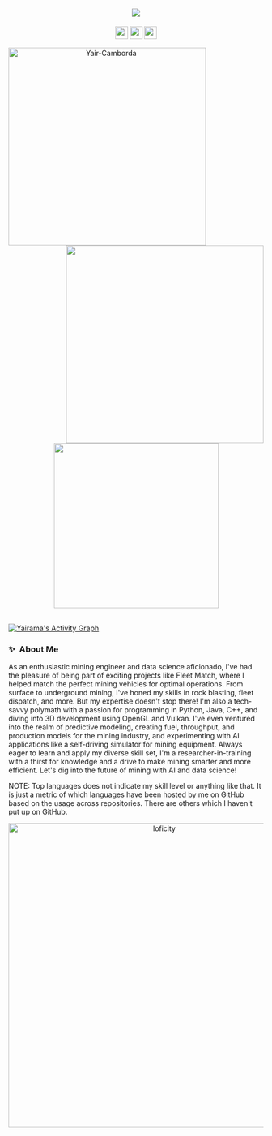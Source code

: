 <h1 align="center">
  <a href="https://github.com/yairama">
    <img src="https://readme-typing-svg.demolab.com/?lines=Hello+there+👋;This+is+Yair+Camborda...;Thanks+for+visiting+me!&center=true&size=30&color=e28514"> 
  </a>
</h1>


<p align=center><a href="https://www.twitter.com/Yair3Dimension"><img src="https://img.shields.io/badge/twitter-%231DA1F2.svg?&style=for-the-badge&logo=twitter&logoColor=white" height=25></a> <a href="https://www.linkedin.com/in/yairama"><img src="https://img.shields.io/badge/linkedin-%230077B5.svg?&style=for-the-badge&logo=linkedin&logoColor=white" height=25></a> <a href="https://www.instagram.com/dyairama/"><img src="https://img.shields.io/badge/instagram-%23E4405F.svg?&style=for-the-badge&logo=instagram&logoColor=white" height=25></a></p>


<p align=center>
  <div align=center>
    <a href="https://github.com/yairama/" title="Go to Source">
      <img align="left" width=390 src="https://streak-stats.demolab.com?user=Yairama&theme=dark&border_radius=10&date_format=j%20M%5B%20Y%5D&background=20232a&ring=e28514" alt="Yair-Camborda" />
    </a>
    <a href="https://github.com/yairama/" title="Go to Source">
      <img align="right" width=390 src="https://github-readme-stats.vercel.app/api?username=yairama&theme=dark&show_icons=true&bg_color=20232a&icon_color=ffffff&ring_color=e28514" />
    </a>
  </div>
  <br><br><br><br><br><br><br><br><br>
  <div align=center>
    <a href="https://github.com/yairama/">
      <img width=325 align="center" src="https://github-readme-stats.vercel.app/api/top-langs/?username=yairama&hide=c%23,SCSS,Javascript,HTML,CSS,CMake,Objective-C%2b%2b&title_color=ffffff&text_color=ffffff&icon_color=61dafb&bg_color=20232a&langs_count=8&layout=compact&border_color=61dafb&hide_border=true" />
    </a>
  </div>
  <br>
  
</p>

 <a href="https://github.com/yairama/"><img alt="Yairama's Activity Graph" src="https://github-readme-activity-graph.cyclic.app/graph?username=yairama&theme=high-contrast&bg_color=20232a&line=e28514"/></a>


### ✨&nbsp; About Me

As an enthusiastic mining engineer and data science aficionado, I've had the pleasure of being part of exciting projects like Fleet Match, where I helped match the perfect mining vehicles for optimal operations. From surface to underground mining, I've honed my skills in rock blasting, fleet dispatch, and more. But my expertise doesn't stop there! I'm also a tech-savvy polymath with a passion for programming in Python, Java, C++, and diving into 3D development using OpenGL and Vulkan. I've even ventured into the realm of predictive modeling, creating fuel, throughput, and production models for the mining industry, and experimenting with AI applications like a self-driving simulator for mining equipment. Always eager to learn and apply my diverse skill set, I'm a researcher-in-training with a thirst for knowledge and a drive to make mining smarter and more efficient. Let's dig into the future of mining with AI and data science!

NOTE: Top languages does not indicate my skill level or anything like that. It is just a metric of which languages have been hosted by me on GitHub based on the usage across repositories. There are others which I haven't put up on GitHub.

<a align=center><img alt="loficity" width="600px" src="https://media3.giphy.com/media/v1.Y2lkPTc5MGI3NjExNDU4ZWQ5YTNkNzY5ZDdiODg1OGYzZTNmMjlkMWZlMmVlNjU4YzEyNyZjdD1n/VFHa3Kg39gFLVbinN1/giphy.gif" ></img></a>